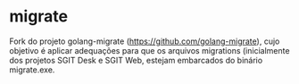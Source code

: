 # migrate

Fork do projeto golang-migrate (https://github.com/golang-migrate), cujo objetivo é aplicar adequações para que os arquivos migrations (inicialmente dos projetos SGIT Desk e SGIT Web, estejam embarcados do binário migrate.exe.